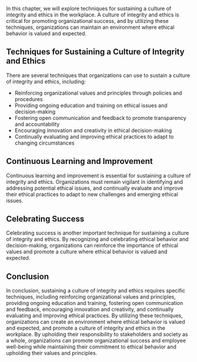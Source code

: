 
In this chapter, we will explore techniques for sustaining a culture of integrity and ethics in the workplace. A culture of integrity and ethics is critical for promoting organizational success, and by utilizing these techniques, organizations can maintain an environment where ethical behavior is valued and expected.

Techniques for Sustaining a Culture of Integrity and Ethics
-----------------------------------------------------------

There are several techniques that organizations can use to sustain a culture of integrity and ethics, including:

* Reinforcing organizational values and principles through policies and procedures
* Providing ongoing education and training on ethical issues and decision-making
* Fostering open communication and feedback to promote transparency and accountability
* Encouraging innovation and creativity in ethical decision-making
* Continually evaluating and improving ethical practices to adapt to changing circumstances

Continuous Learning and Improvement
-----------------------------------

Continuous learning and improvement is essential for sustaining a culture of integrity and ethics. Organizations must remain vigilant in identifying and addressing potential ethical issues, and continually evaluate and improve their ethical practices to adapt to new challenges and emerging ethical issues.

Celebrating Success
-------------------

Celebrating success is another important technique for sustaining a culture of integrity and ethics. By recognizing and celebrating ethical behavior and decision-making, organizations can reinforce the importance of ethical values and promote a culture where ethical behavior is valued and expected.

Conclusion
----------

In conclusion, sustaining a culture of integrity and ethics requires specific techniques, including reinforcing organizational values and principles, providing ongoing education and training, fostering open communication and feedback, encouraging innovation and creativity, and continually evaluating and improving ethical practices. By utilizing these techniques, organizations can create an environment where ethical behavior is valued and expected, and promote a culture of integrity and ethics in the workplace. By upholding their responsibility to stakeholders and society as a whole, organizations can promote organizational success and employee well-being while maintaining their commitment to ethical behavior and upholding their values and principles.
